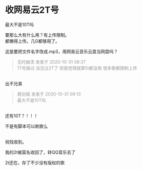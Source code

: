 # 收网易云2T号


最大不是10T吗

要那么大有什么用？有上传限制。<br />
都懒得上传。几G都够用了。

这是要把文件名字改成.mp3，用网易云音乐云盘当网盘吗？

<div class="quote"><blockquote><font color="#999999">无时崩溃 发表于 2020-10-31 08:37</font><br />
<font color="#999999">1T号路过 没见过2T了 但我觉得就算5t都没用 很多歌都限制上传</font></blockquote></div><br />
出不兄弟

<div class="quote"><blockquote><font color="#999999">鼎剑阁 发表于 2020-10-31 09:13</font><br />
<font color="#999999">最大不是10T吗</font></blockquote></div><br />
还有10T？！！！

不是有脚本可以刷歌么

<br />
祝找收到。

我的2t被莫名收回了，转QQ音乐去了

2t还在，存了不少没有版权的歌

<img src="static/image/smiley/default/lol.gif" smilieid="12" border="0" alt="" /><br />
<img id="aimg_hL5Hf" onclick="zoom(this, this.src, 0, 0, 0)" class="zoom" src="https://i.loli.net/2020/10/31/uYcTCAJfLqE2jN1.png" onmouseover="img_onmouseoverfunc(this)" onload="thumbImg(this)" border="0" alt="" /><br />
<br />

